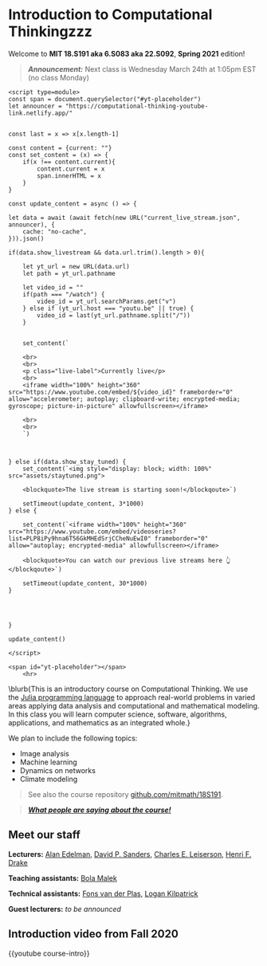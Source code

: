 
# Introduction to Computational Thinkingzzz

Welcome to **MIT 18.S191 aka 6.S083 aka 22.S092**, **Spring 2021** edition!

> _**Announcement:**_ Next class is Wednesday March 24th at 1:05pm EST (no class Monday)

~~~
<script type=module>
const span = document.querySelector("#yt-placeholder")
let announcer = "https://computational-thinking-youtube-link.netlify.app/"


const last = x => x[x.length-1]

const content = {current: ""}
const set_content = (x) => {
    if(x !== content.current){
        content.current = x
        span.innerHTML = x
    }
}

const update_content = async () => {

let data = await (await fetch(new URL("current_live_stream.json", announcer), {
    cache: "no-cache",
})).json()

if(data.show_livestream && data.url.trim().length > 0){

    let yt_url = new URL(data.url)
    let path = yt_url.pathname

    let video_id = ""
    if(path === "/watch") {
        video_id = yt_url.searchParams.get("v")
    } else if (yt_url.host === "youtu.be" || true) {
        video_id = last(yt_url.pathname.split("/"))
    }


    set_content(`
    
    <br>
    <br>
    <p class="live-label">Currently live</p>
    <br>
    <iframe width="100%" height="360" src="https://www.youtube.com/embed/${video_id}" frameborder="0" allow="accelerometer; autoplay; clipboard-write; encrypted-media; gyroscope; picture-in-picture" allowfullscreen></iframe>
    
    <br>
    <br>
    `)



} else if(data.show_stay_tuned) {
    set_content(`<img style="display: block; width: 100%" src="assets/staytuned.png">
    
    <blockquote>The live stream is starting soon!</blockqoute>`)

    setTimeout(update_content, 3*1000)
} else {

    set_content(`<iframe width="100%" height="360" src="https://www.youtube.com/embed/videoseries?list=PLP8iPy9hna6T56GkMHEdSrjCCheNuEwI0" frameborder="0" allow="autoplay; encrypted-media" allowfullscreen></iframe>
    
    <blockquote>You can watch our previous live streams here 👆</blockqoute>`)

    setTimeout(update_content, 30*1000)
}




}

update_content()

</script>

<span id="yt-placeholder"></span>
    <hr>

~~~


\blurb{This is an introductory course on Computational Thinking. We use the [Julia programming language](http://www.julialang.org) to approach real-world problems in varied areas applying data analysis and computational and mathematical modeling.  In this class you will learn computer science, software, algorithms, applications, and mathematics as an integrated whole.}

We plan to include the following topics:

- Image analysis
- Machine learning
- Dynamics on networks
- Climate modeling


> See also the course repository [github.com/mitmath/18S191](https://github.com/mitmath/18S191).

> _**[What people are saying about the course!](/reviews/)**_

<!-- 

Please help edit the automatically-generated subtitles in the [lecture transcripts](https://drive.google.com/drive/folders/1ekXz8x78qnq3G-_MhOh6CYgFDbL2G6Vz)!
If you do so, please add punctuation, and please change the colour of the part you edited to a colour other than black, and different from the previous and next sections. -->

## Meet our staff
**Lecturers:** [Alan Edelman](http://math.mit.edu/~edelman), [David P. Sanders](http://sistemas.fciencias.unam.mx/~dsanders/), [Charles E. Leiserson](https://people.csail.mit.edu/cel/), [Henri F. Drake](https://hdrake.github.io/)

**Teaching assistants:** [Bola Malek]()

**Technical assistants:** [Fons van der Plas](), [Logan Kilpatrick](https://scholar.harvard.edu/logankilpatrick/home)

**Guest lecturers:** _to be announced_

## Introduction video from Fall 2020

{{youtube course-intro}}
